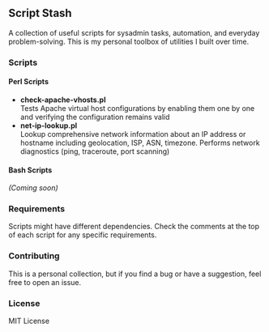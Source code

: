 ## Script Stash

A collection of useful scripts for sysadmin tasks, automation, and everyday problem-solving. This is my personal toolbox of utilities I built over time.

### Scripts

#### Perl Scripts

- **check-apache-vhosts.pl**  
  Tests Apache virtual host configurations by enabling them one by one and
  verifying the configuration remains valid
- **net-ip-lookup.pl**  
  Lookup comprehensive network information about an IP address or hostname
  including geolocation, ISP, ASN, timezone. Performs network diagnostics (ping,
  traceroute, port scanning)

#### Bash Scripts

_(Coming soon)_

### Requirements

Scripts might have different dependencies. Check the comments at the top of each script for any specific requirements.

### Contributing

This is a personal collection, but if you find a bug or have a suggestion, feel free to open an issue.

### License

MIT License
